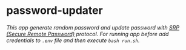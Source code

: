 # password-updater

###### This app generate random password and update password with [SRP (Secure Remote Password)](https://datatracker.ietf.org/doc/html/rfc5054) protocol. For running app before add credentials to `.env` file and then execute `bash run.sh`.
